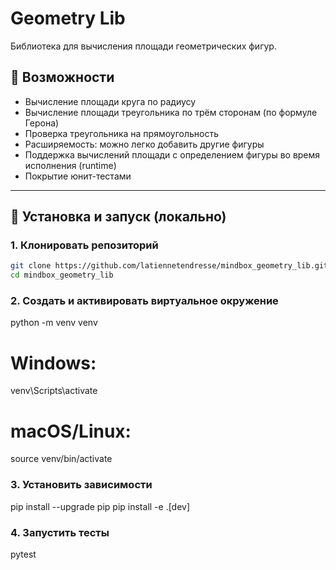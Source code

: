 # Geometry Lib

Библиотека для вычисления площади геометрических фигур.

## 📌 Возможности

- Вычисление площади круга по радиусу
- Вычисление площади треугольника по трём сторонам (по формуле Герона)
- Проверка треугольника на прямоугольность
- Расширяемость: можно легко добавить другие фигуры
- Поддержка вычислений площади с определением фигуры во время исполнения (runtime)
- Покрытие юнит-тестами

---

## 🚀 Установка и запуск (локально)

### 1. Клонировать репозиторий

```bash
git clone https://github.com/latiennetendresse/mindbox_geometry_lib.git
cd mindbox_geometry_lib
```

### 2. Создать и активировать виртуальное окружение

python -m venv venv
# Windows:
venv\Scripts\activate
# macOS/Linux:
source venv/bin/activate


### 3. Установить зависимости

pip install --upgrade pip
pip install -e .[dev]


### 4. Запустить тесты

pytest
